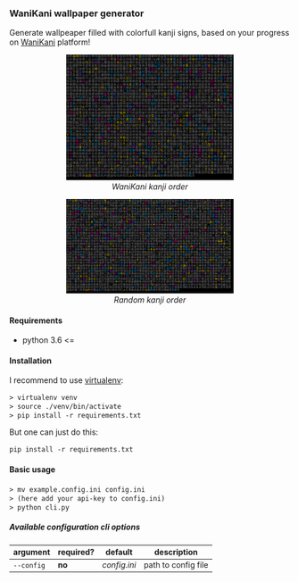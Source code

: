 ### WaniKani wallpaper generator

Generate wallpeaper filled with colorfull kanji signs, based on your progress on [WaniKani](https://www.wanikani.com/) platform!

<p align="center">
  <img alt="img-name" src="/examples/2.png" width="300">
  <br>
    <em>WaniKani kanji order</em>
</p>

<p align="center">
  <img alt="img-name" src="/examples/1.png" width="300">
  <br>
    <em>Random kanji order</em>
</p>

#### Requirements

* python 3.6 <=

#### Installation

I recommend to use [virtualenv](https://www.pythonforbeginners.com/basics/how-to-use-python-virtualenv):
```
> virtualenv venv
> source ./venv/bin/activate
> pip install -r requirements.txt
```
But one can just do this:
```
pip install -r requirements.txt
```

#### Basic usage

```
> mv example.config.ini config.ini
> (here add your api-key to config.ini)
> python cli.py 
```

##### Available configuration cli options

| argument   | required? | default      | description         |
|------------|-----------|--------------|---------------------|
| `--config` | **no**    | _config.ini_ | path to config file |
